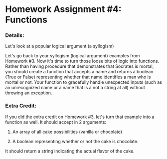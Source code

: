# Homework Assignment #4: Functions

### Details:
 
Let's look at a popular logical argument (a syllogism)

Let's go back to your syllogism (logical argument) examples from Homework #3. Now it's time to turn those loose bits of logic into functions. Rather than having procedure that demonstrates that Socrates is mortal, you should create a function that accepts a name and returns a boolean (True or False) representing whether that name identifies a man who is mortal or not. Your function to gracefully handle unexpected inputs (such as an unrecognized name or a name that is a not a string at all) without throwing an exception.


### Extra Credit:
If you did the extra credit on Homework #3, let's turn that example into a function as well. It should accept in 2 arguments:

1. An array of all cake possibilities (vanilla or chocolate)

2. A boolean representing whether or not the cake is chocolate.

It should return a string indicating the actual flavor of the cake.

